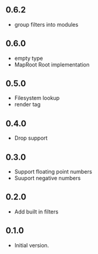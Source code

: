 ## 0.6.2

- group filters into modules 

## 0.6.0

- empty type
- MapRoot Root implementation
  
## 0.5.0

- Filesystem lookup
- render tag
  
## 0.4.0

- Drop support

## 0.3.0

- Support floating point numbers
- Suuport negative numbers

## 0.2.0

- Add built in filters
## 0.1.0

- Initial version.
